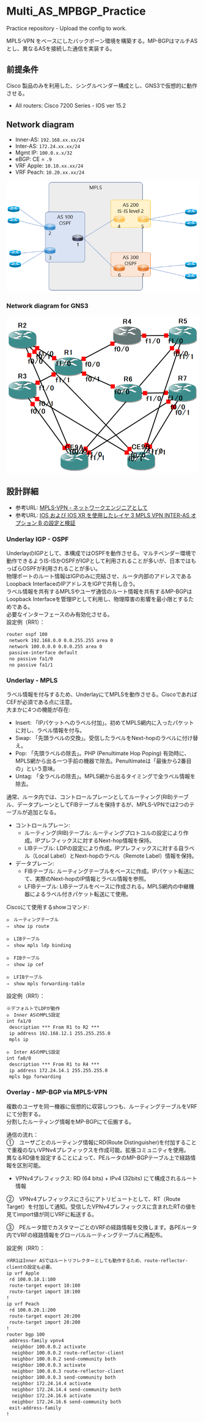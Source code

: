 # Multi_AS_MPBGP_Practice
Practice repository - Upload the config to work. 

MPLS-VPN をベースにしたバックボーン環境を構築する。MP-BGPはマルチASとし、異なるASを接続した通信を実装する。

## 前提条件
Cisco 製品のみを利用した、シングルベンダー構成とし、GNS3で仮想的に動作させる。 
* All routers: Cisco 7200 Series - IOS ver 15.2

## Network diagram
* Inner-AS: ```192.168.xx.xx/24```
* Inter-AS: ```172.24.xx.xx/24```
* Mgmt IP: ```100.0.x.x/32```
* eBGP: CE = ```.9```
* VRF Apple: ```10.10.xx.xx/24```
* VRF Peach: ```10.20.xx.xx/24```

![NWD](./MultiAS_MPBGP_NWDv2.PNG)

### Network diagram for GNS3
![NWD_GNS3](./MultiAS_MPBGP_NWD_on_GNS3.PNG)

## 設計詳細

* 参考URL: [MPLS-VPN - ネットワークエンジニアとして](https://www.infraexpert.com/study/mpls6.html)
* 参考URL: [IOS および IOS XR を使用したレイヤ 3 MPLS VPN INTER-AS オプション B の設定と検証](https://www.cisco.com/c/ja_jp/support/docs/multiprotocol-label-switching-mpls/mpls/200557-Configuration-and-Verification-of-Layer.html)

### Underlay IGP - OSPF
UnderlayのIGPとして、本構成ではOSPFを動作させる。マルチベンダー環境で動作できるようIS-ISかOSPFがIGPとして利用されることが多いが、日本ではもっぱらOSPFが利用されることが多い。 \
物理ポートのルート情報はIGPのみに完結させ、ルータ内部のアドレスであるLoopback InterfaceのIPアドレスをIGPで共有し合う。\
ラベル情報を共有するMPLSやユーザ通信のルート情報を共有するMP-BGPはLoopback Interfaceを管理IPとして利用し、物理障害の影響を最小限とするためである。\
必要なインターフェースのみ有効化させる。\
設定例（RR1）：
```
router ospf 100
 network 192.168.0.0 0.0.255.255 area 0
 network 100.0.0.0 0.0.0.255 area 0
 passive-interface default
 no passive fa1/0
 no passive fa1/1
```

### Underlay - MPLS
ラベル情報を付与するため、UnderlayにてMPLSを動作させる。CiscoであればCEFが必須である点に注意。 \
大まかに4つの機能が存在: 
* Insert: 「IPパケットへのラベル付加」。初めてMPLS網内に入ったパケットに対し、ラベル情報を付与。
* Swap: 「先頭ラベルの交換」。受信したラベルをNext-hopのラベルに付け替え。
* Pop: 「先頭ラベルの除去」。PHP (Penultimate Hop Poping) 有効時に、MPLS網から出る一つ手前の機器で除去。Penultimateは「最後から2番目の」という意味。
* Untag: 「全ラベルの除去」。MPLS網から出るタイミングで全ラベル情報を除去。

通常、ルータ内では、コントロールプレーンとしてルーティング(RIB)テーブル、データプレーンとしてFIBテーブルを保持するが、MPLS-VPNでは2つのテーブルが追加となる。
* コントロールプレーン:
  * ルーティング(RIB)テーブル: ルーティングプロトコルの設定により作成。IPプレフィックスに対するNext-hop情報を保持。
  * LIBテーブル: LDPの設定により作成。IPプレフィックスに対する自ラベル（Local Label）とNext-hopのラベル（Remote Label）情報を保持。
* データプレーン:
  * FIBテーブル: ルーティングテーブルをベースに作成。IPパケット転送にて、実際のNext-hopのIP情報とラベル情報を参照。
  * LFIBテーブル: LIBテーブルをベースに作成される。MPLS網内の中継機器によるラベル付きパケット転送にて使用。

Ciscoにて使用するshowコマンド: 
```
◇　ルーティングテーブル
⇒　show ip route

◇　LIBテーブル
⇒　show mpls ldp binding

◇　FIBテーブル
⇒　show ip cef

◇　LFIBテーブル
⇒　show mpls forwarding-table
```

設定例（RR1）：
```
※デフォルトでLDPが動作
◇　Inner ASのMPLS設定
int fa1/0
 description *** From R1 to R2 ***
 ip address 192.168.12.1 255.255.255.0
 mpls ip

◇　Inter ASのMPLS設定
int fa0/0
 description *** From R1 to R4 ***
 ip address 172.24.14.1 255.255.255.0
 mpls bgp forwarding
```


### Overlay - MP-BGP via MPLS-VPN
複数のユーザを同一機器に仮想的に収容しつつも、ルーティングテーブルをVRFにて分割する。\
分割したルーティング情報をMP-BGPにて伝搬する。

通信の流れ：\
①　ユーザごとのルーティング情報にRD(Route Distinguisher)を付加することで重複のないVPNv4プレフィックスを作成可能。拡張コミュニティを使用。\
異なるRD値を設定することによって、PEルータのMP-BGPテーブル上で経路情報を区別可能。
* VPNv4プレフィックス: RD (64 bits) + IPv4 (32bits) にて構成されるルート情報

②　VPNv4プレフィックスにさらにアトリビュートとして、RT（Route Target）を付加して通知。受信したVPNv4プレフィックスに含まれたRTの値を見てimport値が同じVRFに転送する。

③　PEルータ間でカスタマーごとのVRFの経路情報を交換します。各PEルータ内でVRFの経路情報をグローバルルーティングテーブルに再配布。

設定例（RR1）：
```
※RR1はInner ASではルートリフレクターとしても動作するため、route-reflector-clientの設定も必要。
ip vrf Apple
 rd 100.0.10.1:100
 route-target export 10:100
 route-target import 10:100
!
ip vrf Peach
 rd 100.0.20.1:200
 route-target export 20:200
 route-target import 20:200
!
router bgp 100
 address-family vpnv4
  neighbor 100.0.0.2 activate
  neighbor 100.0.0.2 route-reflector-client
  neighbor 100.0.0.2 send-community both
  neighbor 100.0.0.3 activate
  neighbor 100.0.0.3 route-reflector-client
  neighbor 100.0.0.3 send-community both
  neighbor 172.24.14.4 activate
  neighbor 172.24.14.4 send-community both
  neighbor 172.24.16.6 activate
  neighbor 172.24.16.6 send-community both
 exit-address-family
!
```

